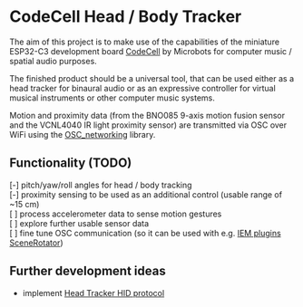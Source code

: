 # CodeCell Head / Body Tracker

The aim of this project is to make use of the capabilities of the miniature ESP32-C3 development board [CodeCell](https://microbots.io/pages/learn-codecell) by Microbots for computer music / spatial audio purposes.

The finished product should be a universal tool, that can be used either as a head tracker for binaural audio or as an expressive controller for virtual musical instruments or other computer music systems.

Motion and proximity data (from the BNO085 9-axis motion fusion sensor and the VCNL4040 IR light proximity sensor) are transmitted via OSC over WiFi using the [OSC_networking](https://git.iem.at/uC/osc_networking) library.

## Functionality (TODO)
[-] pitch/yaw/roll angles for head / body tracking  
[-] proximity sensing to be used as an additional control (usable range of ~15 cm)  
[ ] process accelerometer data to sense motion gestures  
[ ] explore further usable sensor data  
[ ] fine tune OSC communication (so it can be used with e.g. [IEM plugins SceneRotator](https://plugins.iem.at/docs/osc/#scenerotator))

## Further development ideas
- implement [Head Tracker HID protocol](https://source.android.com/docs/core/interaction/sensors/head-tracker-hid-protocol)